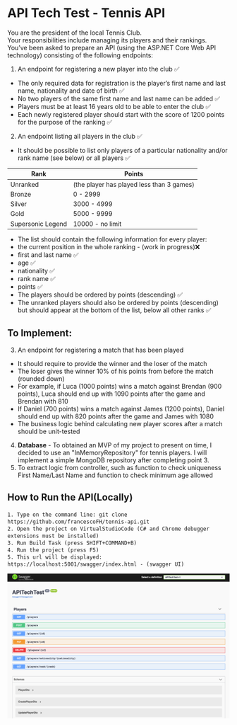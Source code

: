 # API Tech Test - Tennis API

You are the president of the local Tennis Club.\
Your responsibilities include managing its players and their rankings.\
You’ve been asked to prepare an API (using the ASP.NET Core Web API technology) consisting of the following endpoints:

1. An endpoint for registering a new player into the club ✅
- The only required data for registration is the player’s first name and last name, nationality and date of birth ✅
- No two players of the same first name and last name can be added ✅
- Players must be at least 16 years old to be able to enter the club ✅
- Each newly registered player should start with the score of 1200 points for the purpose of the ranking ✅

2. An endpoint listing all players in the club ✅
- It should be possible to list only players of a particular nationality and/or rank name (see below) or all players ✅

**Rank** | **Points**
--- | ---
Unranked | (the player has played less than 3 games)
Bronze | 0 - 2999
Silver | 3000 - 4999
Gold | 5000 - 9999
Supersonic Legend | 10000 - no limit


- The list should contain the following information for every player:
 - the current position in the whole ranking - (work in progress)❌
 - first and last name ✅
 - age ✅
 - nationality ✅
 - rank name ✅
 - points ✅
- The players should be ordered by points (descending) ✅
 - The unranked players should also be ordered by points (descending) but should appear at the bottom of the list, below all other ranks ✅

## To Implement:
3. An endpoint for registering a match that has been played
- It should require to provide the winner and the loser of the match
- The loser gives the winner 10% of his points from before the match (rounded down)
 - For example, if Luca (1000 points) wins a match against Brendan (900 points), Luca should end up with 1090 points after the game and Brendan with 810
 - If Daniel (700 points) wins a match against James (1200 points), Daniel should end up with 820 points after the game and James with 1080
- The business logic behind calculating new player scores after a match should be unit-tested

4. **Database** - To obtained an MVP of my project to present on time, I decided to use an "InMemoryRepository" for tennis players. I will implement a simple MongoDB repository after completing point 3.
5. To extract logic from controller, such as function to check uniqueness First Name/Last Name and function to check minimum age allowed

How to Run the API(Locally)
----
```
1. Type on the command line: git clone https://github.com/francescoFH/tennis-api.git
2. Open the project on VirtualStudioCode (C# and Chrome debugger extensions must be installed)
3. Run Build Task (press SHIFT+COMMAND+B)
4. Run the project (press F5)
5. This url will be displayed: https://localhost:5001/swagger/index.html - (swagger UI)
```
![screenshot](./img/tennis-api.png)
